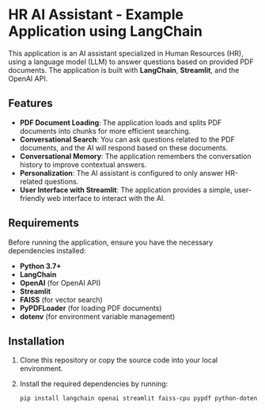 # HR AI Assistant - Example Application using LangChain

This application is an AI assistant specialized in Human Resources (HR), using a language model (LLM) to answer questions based on provided PDF documents. The application is built with **LangChain**, **Streamlit**, and the OpenAI API.

## Features

- **PDF Document Loading**: The application loads and splits PDF documents into chunks for more efficient searching.
- **Conversational Search**: You can ask questions related to the PDF documents, and the AI will respond based on these documents.
- **Conversational Memory**: The application remembers the conversation history to improve contextual answers.
- **Personalization**: The AI assistant is configured to only answer HR-related questions.
- **User Interface with Streamlit**: The application provides a simple, user-friendly web interface to interact with the AI.

## Requirements

Before running the application, ensure you have the necessary dependencies installed:

- **Python 3.7+**
- **LangChain**
- **OpenAI** (for OpenAI API)
- **Streamlit**
- **FAISS** (for vector search)
- **PyPDFLoader** (for loading PDF documents)
- **dotenv** (for environment variable management)

## Installation

1. Clone this repository or copy the source code into your local environment.

2. Install the required dependencies by running:

   ```bash
   pip install langchain openai streamlit faiss-cpu pypdf python-dotenv